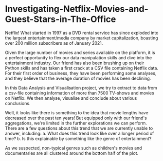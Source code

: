 # Investigating-Netflix-Movies-and-Guest-Stars-in-The-Office

Netflix! What started in 1997 as a DVD rental service has since exploded into the largest entertainment/media company by market capitalization, boasting over 200 million subscribers as of January 2021.

Given the large number of movies and series available on the platform, it is a perfect opportunity to flex our data manipulation skills and dive into the entertainment industry. Our friend has also been brushing up on their Python skills and has taken a first crack at a CSV file containing Netflix data. For their first order of business, they have been performing some analyses, and they believe that the average duration of movies has been declining.

In this Data Analysis and Visualisation project, we try to extract to data from a csv-file containing information of more than 7500 TV-shows and movies on Netflix. We then analyse, visualise and conclude about various conclusions.

Well, it looks like there is something to the idea that movie lengths have decreased over the past ten years! But equipped only with our friend's aggregations, we're limited in the further explorations we can perform. There are a few questions about this trend that we are currently unable to answer, including:
  a. What does this trend look like over a longer period of time?
  b. Is this explainable by something like the genre of entertainment?
  
As we suspected, non-typical genres such as children's movies and documentaries are all clustered around the bottom half of the plot.
